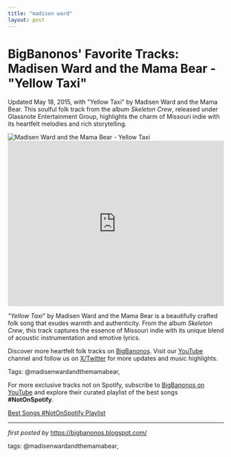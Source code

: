 ```yaml
---
title: "madisen ward"
layout: post
---
```

<!-- Post Title -->
<h1 >BigBanonos' Favorite Tracks: Madisen Ward and the Mama Bear - "Yellow Taxi"</h1> <!-- Introductory Text -->
<p >Updated May 18, 2015, with "Yellow Taxi" by Madisen Ward and the Mama Bear. This soulful folk track from the album <em>Skeleton Crew</em>, released under Glassnote Entertainment Group, highlights the charm of Missouri indie with its heartfelt melodies and rich storytelling.</p> <!-- Featured Image -->
<div > <img src="https://i.ytimg.com/vi/k0nyFpcQl-Y/maxresdefault.jpg" alt="Madisen Ward and the Mama Bear - Yellow Taxi" />
</div> <!-- YouTube Video Embed -->
<div > <iframe width="100%" height="385" src="https://www.youtube.com/embed/3DNOkfnQ-Dg" title="Madisen Ward and The Mama Bear - Yellow Taxi (Official Audio)" frameborder="0" allow="accelerometer; autoplay; clipboard-write; encrypted-media; gyroscope; picture-in-picture; web-share" referrerpolicy="strict-origin-when-cross-origin" allowfullscreen></iframe>
</div> <!-- Song Information -->
<div > <p><em>"Yellow Taxi"</em> by Madisen Ward and the Mama Bear is a beautifully crafted folk song that exudes warmth and authenticity. From the album <em>Skeleton Crew</em>, this track captures the essence of Missouri indie with its unique blend of acoustic instrumentation and emotive lyrics.</p>
</div> <!-- Footer Links -->
<div > <p>Discover more heartfelt folk tracks on <a href="https://bigbanonos.blogspot.com/" target="_blank">BigBanonos</a>. Visit our <a href="https://www.youtube.com/@BigBanonos" target="_blank">YouTube</a> channel and follow us on <a href="https://x.com/bigbanonos" target="_blank">X/Twitter</a> for more updates and music highlights.</p>
</div> <!-- Tags -->
<p >Tags: @madisenwardandthemamabear,</p>


<!--Subscribe and Playlist Links-->
<div>
    <p>For more exclusive tracks not on Spotify, subscribe to <a href="https://www.youtube.com/@BigBanonos" target="_blank">BigBanonos on YouTube</a> and explore their curated playlist of the best songs <strong>#NotOnSpotify</strong>.</p>
    <p><a href="https://www.youtube.com/playlist?list=PLtuNtuTatqI0kFahUCbtbfenC_ET5O_tr" target="_blank">Best Songs #NotOnSpotify Playlist<br /></a></p></div>

<hr />

<p><em>first posted by</em> <a href="https://bigbanonos.blogspot.com/" rel="noopener" target="_new">https://bigbanonos.blogspot.com/</a></p>

<p>tags: @madisenwardandthemamabear,</p>
